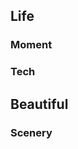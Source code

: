<h2 id="g1">Life</h2>
<h3 id="g1.1">Moment</h3>
<a href="./upload/birthday.png" data-lightbox="Gallery" data-title="Birthday of 2020">
<i class="fa fa-birthday-cake fa-border fa-5x fa-fw" aria-hidden="true" style="color:Orange;"></i>
</a>
<a href="./upload/wechat_moment.jpg" data-lightbox="Gallery" data-title="Wechat moment of 2012~2021">
<i class="fa fa-weixin fa-border fa-5x fa-fw" aria-hidden="true" style="color:DodgerBlue;"></i>
</a>
<a href="./upload/nvscratch.png" data-lightbox="Gallery" data-title="NV Scratch, you can find them in each NV PCB.">
<i class="fa fa-paw fa-border fa-5x fa-fw" aria-hidden="true" style="color:YellowGreen;"></i>
</a>
<a href="./upload/charity.png" data-lightbox="Gallery" data-title="Charity moment in 2017, make the world a better place.">
<i class="fa fa-paint-brush fa-border fa-5x fa-fw" aria-hidden="true" style="color:Chartreuse;"></i>
</a>
<a href="./upload/weibo.jpg" data-lightbox="Gallery" data-title="Weibo pictures from 2010-2014 .">
<i class="fa fa-weibo fa-border fa-5x fa-fw" aria-hidden="true" style="color:red;"></i>
</a>
<h3 id="g1.2">Tech</h3>
<a href="./upload/UOS.png" data-lightbox="Gallery" data-title="My UOS desktop">
<i class="fa fa-linux fa-border fa-5x fa-fw" aria-hidden="true" style="color:MediumAquaMarine;"></i>
</a>
<a href="./upload/DT_manjaro_20180928_Evel.jpg" data-lightbox="Gallery" data-title="My Manjaro desktop">
<i class="fa fa-terminal fa-border fa-5x fa-fw" aria-hidden="true" style="color:PowderBlue;"></i>
</a>
<h2 id="g2">Beautiful</h2>
<h3 id="g2.1">Scenery</h3>
<a href="./upload/afternoon.png" data-lightbox="Gallery" data-title="I love this afternoon">
<i class="fa fa-map-marker fa-border fa-5x fa-fw" aria-hidden="true" style="color:MediumOrchid;"></i>
</a>
<a href="./upload/company.png" data-lightbox="Gallery" data-title="Always come here for relax">
<i class="fa fa-hand-peace-o fa-border fa-5x fa-fw" aria-hidden="true" style="color:SeaShell;"></i>
</a>
